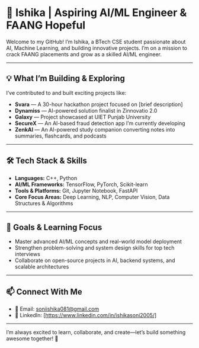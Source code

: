 # 🚀 Ishika | Aspiring AI/ML Engineer & FAANG Hopeful

Welcome to my GitHub! I’m Ishika, a BTech CSE student passionate about AI, Machine Learning, and building innovative projects. I’m on a mission to crack FAANG placements and grow as a skilled AI/ML engineer.

---

## 💡 What I’m Building & Exploring

I’ve contributed to and built exciting projects like:

- **Svara** — A 30-hour hackathon project focused on [brief description]  
- **Dynamiss** — AI-powered solution finalist in Zinnovatio 2.0  
- **Galaxy** — Project showcased at UIET Punjab University  
- **SecureX** — An AI-based fraud detection app I’m currently developing  
- **ZenkAI** — An AI-powered study companion converting notes into summaries, flashcards, and podcasts  

---

## 🛠️ Tech Stack & Skills

- **Languages:** C++, Python  
- **AI/ML Frameworks:** TensorFlow, PyTorch, Scikit-learn  
- **Tools & Platforms:** Git, Jupyter Notebook, FastAPI  
- **Core Focus Areas:** Deep Learning, NLP, Computer Vision, Data Structures & Algorithms  

---

## 🎯 Goals & Learning Focus

- Master advanced AI/ML concepts and real-world model deployment  
- Strengthen problem-solving and system design skills for top tech interviews  
- Collaborate on open-source projects in AI, backend systems, and scalable architectures  

---

## 📫 Connect With Me

- 📧 Email: soniishika081@gmail.com  
- 🔗 LinkedIn: [https://www.linkedin.com/in/ishikasoni2005/]

---

I’m always excited to learn, collaborate, and create—let’s build something awesome together! 🚀
